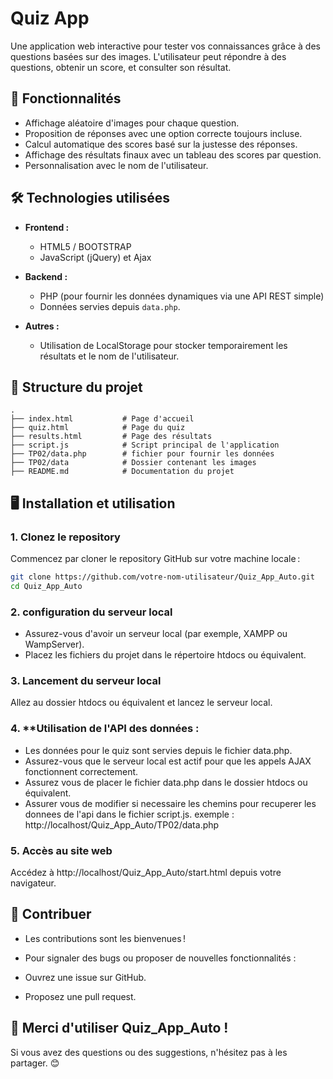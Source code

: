 # **Quiz App**

Une application web interactive pour tester vos connaissances grâce à des questions basées sur des images. L'utilisateur peut répondre à des questions, obtenir un score, et consulter son résultat.

## 🚀 **Fonctionnalités**

- Affichage aléatoire d'images pour chaque question.
- Proposition de réponses avec une option correcte toujours incluse.
- Calcul automatique des scores basé sur la justesse des réponses.
- Affichage des résultats finaux avec un tableau des scores par question.
- Personnalisation avec le nom de l'utilisateur.

## 🛠️ **Technologies utilisées**

- **Frontend :**
  - HTML5 / BOOTSTRAP
  - JavaScript (jQuery) et Ajax 

- **Backend :**
  - PHP (pour fournir les données dynamiques via une API REST simple)
  - Données servies depuis `data.php`.

- **Autres :**
  - Utilisation de LocalStorage pour stocker temporairement les résultats et le nom de l'utilisateur.

## 📂 **Structure du projet**

```plaintext
.
├── index.html           # Page d'accueil
├── quiz.html            # Page du quiz
├── results.html         # Page des résultats
├── script.js            # Script principal de l'application
├── TP02/data.php        # fichier pour fournir les données
├── TP02/data            # Dossier contenant les images
├── README.md            # Documentation du projet

```
## 🖥️ Installation et utilisation

### 1. **Clonez le repository**
Commencez par cloner le repository GitHub sur votre machine locale :

```bash
git clone https://github.com/votre-nom-utilisateur/Quiz_App_Auto.git
cd Quiz_App_Auto
```
### 2. **configuration du serveur local**
* Assurez-vous d'avoir un serveur local (par exemple, XAMPP ou WampServer).
* Placez les fichiers du projet dans le répertoire htdocs ou équivalent.

### 3. **Lancement du serveur local**
Allez au dossier htdocs ou équivalent et lancez le serveur local.

### 4. **Utilisation de l'API des données :
* Les données pour le quiz sont servies depuis le fichier data.php.
* Assurez-vous que le serveur local est actif pour que les appels AJAX fonctionnent correctement.
* Assurez vous de placer le fichier data.php dans le dossier htdocs ou équivalent.
* Assurer vous de modifier si necessaire les chemins pour recuperer les donnees de l'api dans le fichier script.js. exemple : http://localhost/Quiz_App_Auto/TP02/data.php

### 5. **Accès au site web**

Accédez à http://localhost/Quiz_App_Auto/start.html depuis votre navigateur.


## 🤝 **Contribuer**
* Les contributions sont les bienvenues !
* Pour signaler des bugs ou proposer de nouvelles fonctionnalités :

* Ouvrez une issue sur GitHub.
* Proposez une pull request.

## 🎉 **Merci d'utiliser Quiz_App_Auto !**
Si vous avez des questions ou des suggestions, n'hésitez pas à les partager. 😊